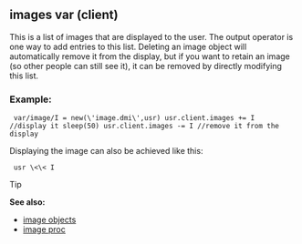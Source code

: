 ## images var (client)


This is a list of images that are displayed to the user. The
output operator is one way to add entries to this list. Deleting an
image object will automatically remove it from the display, but if you
want to retain an image (so other people can still see it), it can be
removed by directly modifying this list.
### Example:

```
 var/image/I = new(\'image.dmi\',usr) usr.client.images += I
//display it sleep(50) usr.client.images -= I //remove it from the
display 
```
 Displaying the image can also be achieved like this:

```
 usr \<\< I 
```


> [!TIP] 
> **See also:**
> +   [image objects](/ref/image.md) 
> +   [image proc](/ref/proc/image.md) 